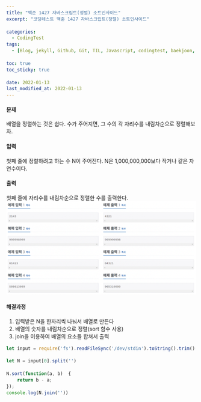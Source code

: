 ```yaml
---
title: "백준 1427 자바스크립트(정렬) 소트인사이드"
excerpt: "코딩테스트 백준 1427 자바스크립트(정렬) 소트인사이드"

categories:
  - CodingTest
tags:
  - [Blog, jekyll, Github, Git, TIL, Javascript, codingtest, baekjoon, baekjoon 1427, Node.js, 백준, 노드, 코딩테스트, 백준 1427 자바스크립트, 백준 1427 javascript ]

toc: true
toc_sticky: true
 
date: 2022-01-13
last_modified_at: 2022-01-13
---
```

#### 문제
배열을 정렬하는 것은 쉽다. 수가 주어지면, 그 수의 각 자리수를 내림차순으로 정렬해보자.

#### 입력
첫째 줄에 정렬하려고 하는 수 N이 주어진다. N은 1,000,000,000보다 작거나 같은 자연수이다.

#### 출력
첫째 줄에 자리수를 내림차순으로 정렬한 수를 출력한다.
![1427](/assets/images/1427.png)

#### 해결과정
1. 입력받은 N을 한자리씩 나눠서 배열로 만든다
2. 배열의 숫자를 내림차순으로 정렬(sort 함수 사용)
3. join을 이용하여 배열의 요소들 합쳐서 출력

```javascript
let input = require('fs').readFileSync('/dev/stdin').toString().trim().split('\n');

let N = input[0].split('')

N.sort(function(a, b)  {
    return b - a;
});
console.log(N.join(''))
```